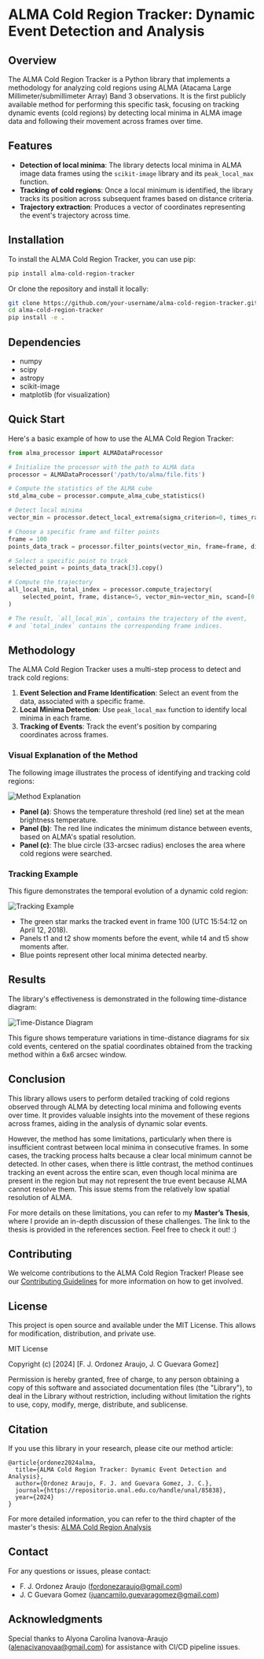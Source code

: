 # ALMA Cold Region Tracker: Dynamic Event Detection and Analysis

## Overview

The ALMA Cold Region Tracker is a Python library that implements a methodology for analyzing cold regions using ALMA (Atacama Large Millimeter/submillimeter Array) Band 3 observations. It is the first publicly available method for performing this specific task, focusing on tracking dynamic events (cold regions) by detecting local minima in ALMA image data and following their movement across frames over time.

## Features

- **Detection of local minima**: The library detects local minima in ALMA image data frames using the `scikit-image` library and its `peak_local_max` function.
- **Tracking of cold regions**: Once a local minimum is identified, the library tracks its position across subsequent frames based on distance criteria.
- **Trajectory extraction**: Produces a vector of coordinates representing the event's trajectory across time.

## Installation

To install the ALMA Cold Region Tracker, you can use pip:

```bash
pip install alma-cold-region-tracker
```

Or clone the repository and install it locally:

```bash
git clone https://github.com/your-username/alma-cold-region-tracker.git
cd alma-cold-region-tracker
pip install -e .
```

## Dependencies

- numpy
- scipy
- astropy
- scikit-image
- matplotlib (for visualization)

## Quick Start

Here's a basic example of how to use the ALMA Cold Region Tracker:

```python
from alma_processor import ALMADataProcessor

# Initialize the processor with the path to ALMA data
processor = ALMADataProcessor('/path/to/alma/file.fits')

# Compute the statistics of the ALMA cube
std_alma_cube = processor.compute_alma_cube_statistics()

# Detect local minima
vector_min = processor.detect_local_extrema(sigma_criterion=0, times_radio=2)

# Choose a specific frame and filter points
frame = 100
points_data_track = processor.filter_points(vector_min, frame=frame, distance_threshold=110)

# Select a specific point to track
selected_point = points_data_track[3].copy()

# Compute the trajectory
all_local_min, total_index = processor.compute_trajectory(
    selected_point, frame, distance=5, vector_min=vector_min, scand=[0, processor.almacube.shape[0]]
)

# The result, `all_local_min`, contains the trajectory of the event,
# and `total_index` contains the corresponding frame indices.
```

## Methodology

The ALMA Cold Region Tracker uses a multi-step process to detect and track cold regions:

1. **Event Selection and Frame Identification**: Select an event from the data, associated with a specific frame.
2. **Local Minima Detection**: Use `peak_local_max` function to identify local minima in each frame.
3. **Tracking of Events**: Track the event's position by comparing coordinates across frames.

### Visual Explanation of the Method

The following image illustrates the process of identifying and tracking cold regions:

![Method Explanation](https://github.com/JavierOrdonezA/ALMA-Cold-Region-Tracker-Dynamic-Event-Detection-and-Analysis/blob/main/example_how_to_use/data_select_minimum.jpg)

- **Panel (a)**: Shows the temperature threshold (red line) set at the mean brightness temperature.
- **Panel (b)**: The red line indicates the minimum distance between events, based on ALMA's spatial resolution.
- **Panel (c)**: The blue circle (33-arcsec radius) encloses the area where cold regions were searched.

### Tracking Example

This figure demonstrates the temporal evolution of a dynamic cold region:

![Tracking Example](https://github.com/JavierOrdonezA/ALMA-Cold-Region-Tracker-Dynamic-Event-Detection-and-Analysis/blob/main/example_how_to_use/example_tracking.jpg)

- The green star marks the tracked event in frame 100 (UTC 15:54:12 on April 12, 2018).
- Panels t1 and t2 show moments before the event, while t4 and t5 show moments after.
- Blue points represent other local minima detected nearby.

## Results

The library's effectiveness is demonstrated in the following time-distance diagram:

![Time-Distance Diagram](https://github.com/JavierOrdonezA/ALMA-Cold-Region-Tracker-Dynamic-Event-Detection-and-Analysis/blob/main/example_how_to_use/alma_time_distance_var.jpg)

This figure shows temperature variations in time-distance diagrams for six cold events, centered on the spatial coordinates obtained from the tracking method within a 6x6 arcsec window.

## Conclusion

This library allows users to perform detailed tracking of cold regions observed through ALMA by detecting local minima and following events over time. It provides valuable insights into the movement of these regions across frames, aiding in the analysis of dynamic solar events.

However, the method has some limitations, particularly when there is insufficient contrast between local minima in consecutive frames. In some cases, the tracking process halts because a clear local minimum cannot be detected. In other cases, when there is little contrast, the method continues tracking an event across the entire scan, even though local minima are present in the region but may not represent the true event because ALMA cannot resolve them. This issue stems from the relatively low spatial resolution of ALMA.

For more details on these limitations, you can refer to my **Master’s Thesis**, where I provide an in-depth discussion of these challenges. The link to the thesis is provided in the references section. Feel free to check it out! :)



<!---
## Examples

We provide several examples demonstrating the library's capabilities:

- [Basic Event Tracking](examples/basic_tracking.py)
- [Multi-Event Analysis](examples/multi_event_analysis.py)
- [Visualization of Trajectories](examples/trajectory_visualization.py)
-->


## Contributing

We welcome contributions to the ALMA Cold Region Tracker! Please see our [Contributing Guidelines](CONTRIBUTING.md) for more information on how to get involved.

## License

This project is open source and available under the MIT License. This allows for modification, distribution, and private use.

MIT License

Copyright (c) [2024] [F. J. Ordonez Araujo, J. C Guevara Gomez]

Permission is hereby granted, free of charge, to any person obtaining a copy
of this software and associated documentation files (the "Library"), to deal
in the Library without restriction, including without limitation the rights
to use, copy, modify, merge, distribute, and sublicense.


## Citation

If you use this library in your research, please cite our method article:

```
@article{ordonez2024alma,
  title={ALMA Cold Region Tracker: Dynamic Event Detection and Analysis},
  author={Ordonez Araujo, F. J. and Guevara Gomez, J. C.},
  journal={https://repositorio.unal.edu.co/handle/unal/85838},
  year={2024}
}
```

For more detailed information, you can refer to the third chapter of the master's thesis: [ALMA Cold Region Analysis](https://repositorio.unal.edu.co/handle/unal/85838)

## Contact

For any questions or issues, please contact:

- F. J. Ordonez Araujo (fordonezaraujo@gmail.com)
- J. C Guevara Gomez (juancamilo.guevaragomez@gmail.com)

## Acknowledgments

Special thanks to Alyona Carolina Ivanova-Araujo (alenacivanovaa@gmail.com) for assistance with CI/CD pipeline issues.
